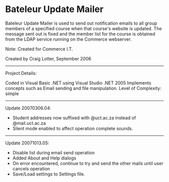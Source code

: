 Bateleur Update Mailer
======================

Bateleur Update Mailer is used to send out notification emails to all group members of a specified course when that course's website is updated. The message sent out is fixed and the member list for the course is obtained from the LDAP service running on the Commerce webserver.

Note: Created for Commerce I.T.

Created by Craig Lotter, September 2006

*********************************

Project Details:

Coded in Visual Basic .NET using Visual Studio .NET 2005
Implements concepts such as Email sending and file manipulation.
Level of Complexity: simple

*********************************

Update 20070306.04:

- Student addresses now suffixed with @uct.ac.za instead of @mail.uct.ac.za
- Silent mode enabled to affect operation complete sounds.

*********************************

Update 20071013.05: 

- Disable list during email send operation
- Added About and Help dialogs
- On error encountered, continue to try and send the other mails until user cancels operation
- Save/Load settings to Settings file.
